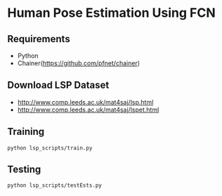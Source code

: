 # Human Pose Estimation Using FCN

## Requirements

- Python
- Chainer(https://github.com/pfnet/chainer)

## Download LSP Dataset

- http://www.comp.leeds.ac.uk/mat4saj/lsp.html
- http://www.comp.leeds.ac.uk/mat4saj/lspet.html

## Training

```
python lsp_scripts/train.py
```

## Testing

```
python lsp_scripts/testEsts.py
```
